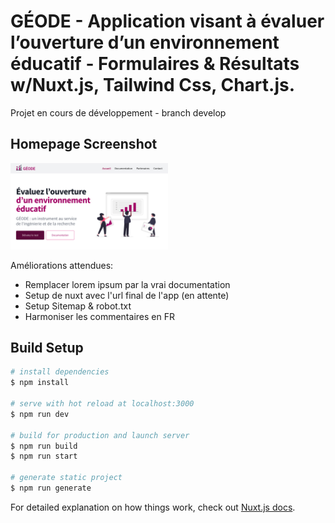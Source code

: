 # GÉODE - Application visant à évaluer l’ouverture d’un environnement éducatif - Formulaires & Résultats w/Nuxt.js, Tailwind Css, Chart.js.
 
<p>Projet en cours de développement - branch develop</p>

## Homepage Screenshot
<img src="assets/img/screenshot-landingpage.png" style="width: 50%">

<p>Améliorations attendues:</p>
<ul>
    <li>Remplacer lorem ipsum par la vrai documentation</li> 
    <li>Setup de nuxt avec l'url final de l'app (en attente)</li> 
    <li>Setup Sitemap & robot.txt</li> 
    <li>Harmoniser les commentaires en FR</li> 
</ul>

## Build Setup

```bash
# install dependencies
$ npm install

# serve with hot reload at localhost:3000
$ npm run dev

# build for production and launch server
$ npm run build
$ npm run start

# generate static project
$ npm run generate
```

For detailed explanation on how things work, check out [Nuxt.js docs](https://nuxtjs.org).
